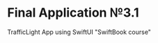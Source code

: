 # Final Application №3.1
TrafficLight App using SwiftUI "SwiftBook course"

<img src=" " style="width:300px;"/>
